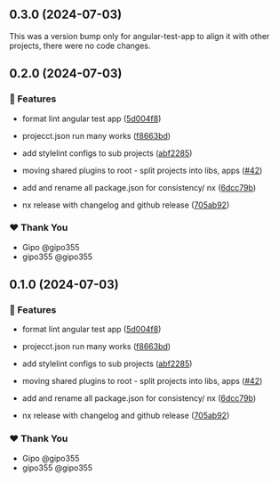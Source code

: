 ## 0.3.0 (2024-07-03)

This was a version bump only for angular-test-app to align it with other projects, there were no code changes.

## 0.2.0 (2024-07-03)


### 🚀 Features

- format lint angular test app ([5d004f8](https://github.com/gipo355/angular-tomcat-gradle-monorepo/commit/5d004f8))

- projecct.json run many works ([f8663bd](https://github.com/gipo355/angular-tomcat-gradle-monorepo/commit/f8663bd))

- add stylelint configs to sub projects ([abf2285](https://github.com/gipo355/angular-tomcat-gradle-monorepo/commit/abf2285))

- moving shared plugins to root - split projects into libs, apps ([#42](https://github.com/gipo355/angular-tomcat-gradle-monorepo/pull/42))

- add and rename all package.json for consistency/ nx ([6dcc79b](https://github.com/gipo355/angular-tomcat-gradle-monorepo/commit/6dcc79b))

- nx release with changelog and github release ([705ab92](https://github.com/gipo355/angular-tomcat-gradle-monorepo/commit/705ab92))


### ❤️  Thank You

- Gipo @gipo355
- gipo355 @gipo355

## 0.1.0 (2024-07-03)


### 🚀 Features

- format lint angular test app ([5d004f8](https://github.com/gipo355/angular-tomcat-gradle-monorepo/commit/5d004f8))

- projecct.json run many works ([f8663bd](https://github.com/gipo355/angular-tomcat-gradle-monorepo/commit/f8663bd))

- add stylelint configs to sub projects ([abf2285](https://github.com/gipo355/angular-tomcat-gradle-monorepo/commit/abf2285))

- moving shared plugins to root - split projects into libs, apps ([#42](https://github.com/gipo355/angular-tomcat-gradle-monorepo/pull/42))

- add and rename all package.json for consistency/ nx ([6dcc79b](https://github.com/gipo355/angular-tomcat-gradle-monorepo/commit/6dcc79b))

- nx release with changelog and github release ([705ab92](https://github.com/gipo355/angular-tomcat-gradle-monorepo/commit/705ab92))


### ❤️  Thank You

- Gipo @gipo355
- gipo355 @gipo355